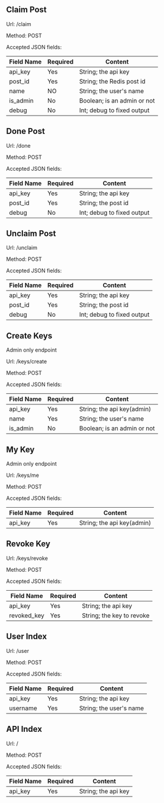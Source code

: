 ## Claim Post

Url: /claim

Method: POST

Accepted JSON fields:

| Field Name      | Required | Content                      |
|-----------------|----------|------------------------------|
| api_key         | Yes      | String; the api key          |
| post_id         | Yes      | String; the Redis post id    |
| name            | NO       | String; the user's name      |
| is_admin        | No       | Boolean; is an admin or not  |
| debug           | No       | Int; debug to fixed output   |

## Done Post

Url: /done

Method: POST

Accepted JSON fields:

| Field Name      | Required | Content                      |
|-----------------|----------|------------------------------|
| api_key         | Yes      | String; the api key          |
| post_id         | Yes      | String; the post id          |
| debug           | No       | Int; debug to fixed output   |

## Unclaim Post

Url: /unclaim

Method: POST

Accepted JSON fields:

| Field Name      | Required | Content                      |
|-----------------|----------|------------------------------|
| api_key         | Yes      | String; the api key          |
| post_id         | Yes      | String; the post id          |
| debug           | No       | Int; debug to fixed output   |

## Create Keys

Admin only endpoint

Url: /keys/create

Method: POST

Accepted JSON fields:

| Field Name    | Required | Content                      |
|---------------|----------|------------------------------|
| api_key       | Yes      | String; the api key(admin)   |
| name          | Yes      | String; the user's name      |
| is_admin      | No       | Boolean; is an admin or not  |

## My Key

Admin only endpoint

Url: /keys/me

Method: POST

Accepted JSON fields:

| Field Name      | Required | Content                      |
|-----------------|----------|------------------------------|
| api_key         | Yes      | String; the api key(admin)   |

## Revoke Key

Url: /keys/revoke

Method: POST

Accepted JSON fields:

| Field Name      | Required | Content                      |
|-----------------|----------|------------------------------|
| api_key         | Yes      | String; the api key          |
| revoked_key     | Yes      | String; the key to revoke    |

## User Index

Url: /user

Method: POST

Accepted JSON fields:

| Field Name      | Required | Content                      |
|-----------------|----------|------------------------------|
| api_key         | Yes      | String; the api key          |
| username        | Yes      | String; the user's name      |

## API Index

Url: /

Method: POST

Accepted JSON fields:

| Field Name      | Required | Content                      |
|-----------------|----------|------------------------------|
| api_key         | Yes      | String; the api key          |
